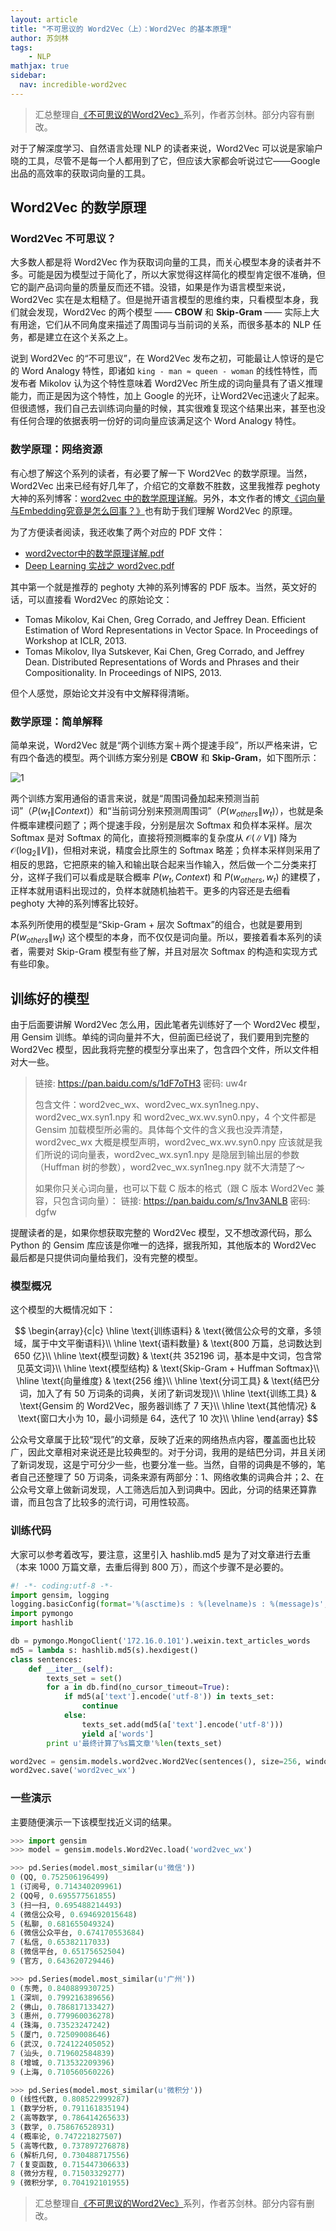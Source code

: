 ```yaml
---
layout: article
title: "不可思议的 Word2Vec（上）：Word2Vec 的基本原理"
author: 苏剑林
tags:
    - NLP
mathjax: true
sidebar:
  nav: incredible-word2vec
---
```


> 汇总整理自[《不可思议的Word2Vec》](http://spaces.ac.cn/archives/4299/)系列，作者苏剑林。部分内容有删改。

对于了解深度学习、自然语言处理 NLP 的读者来说，Word2Vec 可以说是家喻户晓的工具，尽管不是每一个人都用到了它，但应该大家都会听说过它——Google 出品的高效率的获取词向量的工具。

## Word2Vec 的数学原理

### Word2Vec 不可思议？

大多数人都是将 Word2Vec 作为获取词向量的工具，而关心模型本身的读者并不多。可能是因为模型过于简化了，所以大家觉得这样简化的模型肯定很不准确，但它的副产品词向量的质量反而还不错。没错，如果是作为语言模型来说，Word2Vec 实在是太粗糙了。但是抛开语言模型的思维约束，只看模型本身，我们就会发现，Word2Vec 的两个模型 —— **CBOW** 和 **Skip-Gram** —— 实际上大有用途，它们从不同角度来描述了周围词与当前词的关系，而很多基本的 NLP 任务，都是建立在这个关系之上。

说到 Word2Vec 的“不可思议”，在 Word2Vec 发布之初，可能最让人惊讶的是它的 Word Analogy 特性，即诸如 `king - man ≈ queen - woman` 的线性特性，而发布者 Mikolov 认为这个特性意味着 Word2Vec 所生成的词向量具有了语义推理能力，而正是因为这个特性，加上 Google 的光环，让Word2Vec迅速火了起来。但很遗憾，我们自己去训练词向量的时候，其实很难复现这个结果出来，甚至也没有任何合理的依据表明一份好的词向量应该满足这个 Word Analogy 特性。

### 数学原理：网络资源

有心想了解这个系列的读者，有必要了解一下 Word2Vec 的数学原理。当然，Word2Vec 出来已经有好几年了，介绍它的文章数不胜数，这里我推荐 peghoty 大神的系列博客：[word2vec 中的数学原理详解](http://blog.csdn.net/itplus/article/details/37969519)。另外，本文作者的博文[《词向量与Embedding究竟是怎么回事？》](http://kexue.fm/archives/4122/)也有助于我们理解 Word2Vec 的原理。

为了方便读者阅读，我还收集了两个对应的 PDF 文件：

- [word2vector中的数学原理详解.pdf](http://kexue.fm/usr/uploads/2017/04/2833204610.pdf)
- [Deep Learning 实战之 word2vec.pdf](http://kexue.fm/usr/uploads/2017/04/146269300.pdf)

其中第一个就是推荐的 peghoty 大神的系列博客的 PDF 版本。当然，英文好的话，可以直接看 Word2Vec 的原始论文：

- Tomas Mikolov, Kai Chen, Greg Corrado, and Jeffrey Dean. Efficient Estimation of Word Representations in Vector Space. In Proceedings of Workshop at ICLR, 2013.
- Tomas Mikolov, Ilya Sutskever, Kai Chen, Greg Corrado, and Jeffrey Dean. Distributed Representations of Words and Phrases and their Compositionality. In Proceedings of NIPS, 2013.

但个人感觉，原始论文并没有中文解释得清晰。

### 数学原理：简单解释

简单来说，Word2Vec 就是“两个训练方案＋两个提速手段”，所以严格来讲，它有四个备选的模型。两个训练方案分别是 **CBOW** 和 **Skip-Gram**，如下图所示：

![1](/img/article/incredible-word2vec-1/word2vec.jpg)

两个训练方案用通俗的语言来说，就是“周围词叠加起来预测当前词”（$P(w_t\|Context)$）和“当前词分别来预测周围词”（$P(w_{others}\|w_t)$），也就是条件概率建模问题了；两个提速手段，分别是层次 Softmax 和负样本采样。层次 Softmax 是对 Softmax 的简化，直接将预测概率的复杂度从 $\mathscr{O}(\|V\|)$ 降为 $\mathscr{O}(\log_2 \|V\|)$，但相对来说，精度会比原生的 Softmax 略差；负样本采样则采用了相反的思路，它把原来的输入和输出联合起来当作输入，然后做一个二分类来打分，这样子我们可以看成是联合概率 $P(w_t,Context)$ 和 $P(w_{others},w_t)$ 的建模了，正样本就用语料出现过的，负样本就随机抽若干。更多的内容还是去细看 peghoty 大神的系列博客比较好。

本系列所使用的模型是“Skip-Gram + 层次 Softmax”的组合，也就是要用到 $P(w_{others}\|w_t)$ 这个模型的本身，而不仅仅是词向量。所以，要接着看本系列的读者，需要对 Skip-Gram 模型有些了解，并且对层次 Softmax 的构造和实现方式有些印象。

## 训练好的模型

由于后面要讲解 Word2Vec 怎么用，因此笔者先训练好了一个 Word2Vec 模型，用 Gensim 训练。单纯的词向量并不大，但前面已经说了，我们要用到完整的 Word2Vec 模型，因此我将完整的模型分享出来了，包含四个文件，所以文件相对大一些。

> 链接: https://pan.baidu.com/s/1dF7oTH3 密码: uw4r
>
> 包含文件：word2vec_wx、word2vec_wx.syn1neg.npy、word2vec_wx.syn1.npy 和 word2vec_wx.wv.syn0.npy，4 个文件都是 Gensim 加载模型所必需的。具体每个文件的含义我也没弄清楚，word2vec_wx 大概是模型声明，word2vec_wx.wv.syn0.npy 应该就是我们所说的词向量表，word2vec_wx.syn1.npy 是隐层到输出层的参数（Huffman 树的参数），word2vec_wx.syn1neg.npy 就不大清楚了～
>
> 如果你只关心词向量，也可以下载 C 版本的格式（跟 C 版本 Word2Vec 兼容，只包含词向量）：
> 链接: https://pan.baidu.com/s/1nv3ANLB 密码: dgfw

提醒读者的是，如果你想获取完整的 Word2Vec 模型，又不想改源代码，那么 Python 的 Gensim 库应该是你唯一的选择，据我所知，其他版本的 Word2Vec 最后都是只提供词向量给我们，没有完整的模型。

### 模型概况

这个模型的大概情况如下：

$$
\begin{array}{c|c} 
\hline 
\text{训练语料} & \text{微信公众号的文章，多领域，属于中文平衡语料}\\ 
\hline 
\text{语料数量} & \text{800 万篇，总词数达到 650 亿}\\ 
\hline 
\text{模型词数} & \text{共 352196 词，基本是中文词，包含常见英文词}\\ 
\hline 
\text{模型结构} & \text{Skip-Gram + Huffman Softmax}\\ 
\hline 
\text{向量维度} & \text{256 维}\\ 
\hline 
\text{分词工具} & \text{结巴分词，加入了有 50 万词条的词典，关闭了新词发现}\\ 
\hline 
\text{训练工具} & \text{Gensim 的 Word2Vec，服务器训练了 7 天}\\ 
\hline 
\text{其他情况} & \text{窗口大小为 10，最小词频是 64，迭代了 10 次}\\ 
\hline 
\end{array}
$$

公众号文章属于比较“现代”的文章，反映了近来的网络热点内容，覆盖面也比较广，因此文章相对来说还是比较典型的。对于分词，我用的是结巴分词，并且关闭了新词发现，这是宁可分少一些，也要分准一些。当然，自带的词典是不够的，笔者自己还整理了 50 万词条，词条来源有两部分：1、网络收集的词典合并；2、在公众号文章上做新词发现，人工筛选后加入到词典中。因此，分词的结果还算靠谱，而且包含了比较多的流行词，可用性较高。

### 训练代码

大家可以参考着改写，要注意，这里引入 hashlib.md5 是为了对文章进行去重（本来 1000 万篇文章，去重后得到 800 万），而这个步骤不是必要的。

```python
#! -*- coding:utf-8 -*-
import gensim, logging
logging.basicConfig(format='%(asctime)s : %(levelname)s : %(message)s', level=logging.INFO)
import pymongo
import hashlib

db = pymongo.MongoClient('172.16.0.101').weixin.text_articles_words
md5 = lambda s: hashlib.md5(s).hexdigest()
class sentences:
    def __iter__(self):
        texts_set = set()
        for a in db.find(no_cursor_timeout=True):
            if md5(a['text'].encode('utf-8')) in texts_set:
                continue
            else:
                texts_set.add(md5(a['text'].encode('utf-8')))
                yield a['words']
        print u'最终计算了%s篇文章'%len(texts_set)

word2vec = gensim.models.word2vec.Word2Vec(sentences(), size=256, window=10, min_count=64, sg=1, hs=1, iter=10, workers=25)
word2vec.save('word2vec_wx')
```

### 一些演示

主要随便演示一下该模型找近义词的结果。

```python
>>> import gensim
>>> model = gensim.models.Word2Vec.load('word2vec_wx')

>>> pd.Series(model.most_similar(u'微信'))
0 (QQ, 0.752506196499)
1 (订阅号, 0.714340209961)
2 (QQ号, 0.695577561855)
3 (扫一扫, 0.695488214493)
4 (微信公众号, 0.694692015648)
5 (私聊, 0.681655049324)
6 (微信公众平台, 0.674170553684)
7 (私信, 0.65382117033)
8 (微信平台, 0.65175652504)
9 (官方, 0.643620729446)

>>> pd.Series(model.most_similar(u'广州'))
0 (东莞, 0.840889930725)
1 (深圳, 0.799216389656)
2 (佛山, 0.786817133427)
3 (惠州, 0.779960036278)
4 (珠海, 0.73523247242)
5 (厦门, 0.72509008646)
6 (武汉, 0.724122405052)
7 (汕头, 0.719602584839)
8 (增城, 0.713532209396)
9 (上海, 0.710560560226)

>>> pd.Series(model.most_similar(u'微积分'))
0 (线性代数, 0.808522999287)
1 (数学分析, 0.791161835194)
2 (高等数学, 0.786414265633)
3 (数学, 0.758676528931)
4 (概率论, 0.747221827507)
5 (高等代数, 0.737897276878)
6 (解析几何, 0.730488717556)
7 (复变函数, 0.715447306633)
8 (微分方程, 0.71503329277)
9 (微积分学, 0.704192101955)
```

> 汇总整理自[《不可思议的Word2Vec》](http://spaces.ac.cn/archives/4299/)系列，作者苏剑林。部分内容有删改。

